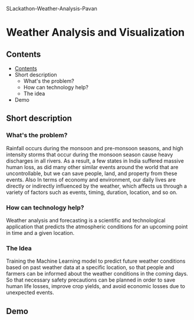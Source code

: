 SLackathon-Weather-Analysis-Pavan
# Weather Analysis and Visualization

## Contents
* [Contents](#Contents)
* Short description
  - What's the problem?
  - How can technology help?
  - The idea
* Demo


## Short description
### What's the problem?
Rainfall occurs during the monsoon and pre-monsoon seasons, and high intensity storms that occur during the monsoon season cause heavy discharges in all rivers. As a result, a few states in India suffered massive human loss, as did many other similar events around the world that are uncontrollable, but we can save people, land, and property from these events. Also In terms of economy and environment, our daily lives are directly or indirectly influenced by the weather, which affects us through a variety of factors such as events, timing, duration, location, and so on.

### How can technology help?
Weather analysis and forecasting is a scientific and technological application that predicts the atmospheric conditions for an upcoming point in time and a given location.

### The Idea
Training the Machine Learning model to predict future weather conditions based on past weather data at a specific location, so that people and farmers can be informed about the weather conditions in the coming days. So that necessary safety precautions can be planned in order to save human life losses, improve crop yields, and avoid economic losses due to unexpected events.


## Demo
